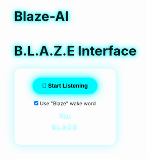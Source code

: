 # Blaze-AI

<!DOCTYPE html> 
<html lang="en">
<head>
  <meta charset="UTF-8" />
  <title>Blaze Assistant</title>
  <style>
    * {
      box-sizing: border-box;
      margin: 0; 
      padding: 0;
    }

    body {
      background: radial-gradient(circle at center, #0f0f0f, #000000);
      font-family: 'Segoe UI', sans-serif;
      color: #00f9ff;
      display: flex;
      flex-direction: column;
      align-items: center;
      justify-content: center;
      height: 100vh;
      overflow: hidden;
    }

    h1 {
      font-size: 3em;
      margin-bottom: 30px;
      text-shadow: 0 0 10px #00f9ff, 0 0 20px #00f9ff;
    }

    .glass-panel {
      background: rgba(255, 255, 255, 0.05);
      border: 1px solid rgba(0, 249, 255, 0.2);
      box-shadow: 0 0 30px rgba(0, 249, 255, 0.3);
      border-radius: 20px;
      padding: 30px;
      text-align: center;
      width: 80%;
      max-width: 600px;
      backdrop-filter: blur(10px);
    }

    #start-btn {
      background: #00f9ff;
      border: none;
      color: #000;
      padding: 15px 30px;
      font-size: 18px;
      font-weight: bold;
      border-radius: 50px;
      cursor: pointer;
      box-shadow: 0 0 10px #00f9ff, 0 0 30px #00f9ff;
      transition: 0.3s ease;
    }

    #start-btn:hover {
      transform: scale(1.05);
    }

    #wakeword-label {
      margin: 20px 0;
      font-size: 16px;
    }

    .voice-wave {
      margin: 20px auto;
      width: 100px;
      height: 100px;
      border-radius: 50%;
      background: rgba(0, 249, 255, 0.2);
      box-shadow: 0 0 15px #00f9ff;
      animation: pulse 2s infinite;
    }

    @keyframes pulse {
      0% { transform: scale(1); opacity: 0.8; }
      50% { transform: scale(1.2); opacity: 0.4; }
      100% { transform: scale(1); opacity: 0.8; }
    }

    p {
      margin: 15px 0;
      font-size: 18px;
      color: #ffffff;
      text-shadow: 0 0 5px #00f9ff;
    }

    .typing {
      border-right: 2px solid #00f9ff;
      white-space: nowrap;
      overflow: hidden;
      animation: typing 2s steps(30, end), blink 0.5s step-end infinite alternate;
    }

    @keyframes typing {
      from { width: 0 }
      to { width: 100% }
    }

    @keyframes blink {
      50% { border-color: transparent }
    }
  </style>
</head>
<body>
  <h1>B.L.A.Z.E Interface</h1>
  <div class="glass-panel">
    <div class="voice-wave" id="voice-wave" style="display: none;"></div>
    <button id="start-btn">🎤 Start Listening</button>
    <div id="wakeword-label">
      <label>
        <input type="checkbox" id="wakeword-toggle" checked />
        Use "Blaze" wake word
      </label>
    </div>
    <p id="user-query">You: </p>
    <p id="assistant-reply">B.L.A.Z.E: </p>
  </div>

  <script>
    const startBtn = document.getElementById("start-btn");
    const userQuery = document.getElementById("user-query");
    const assistantReply = document.getElementById("assistant-reply");
    const wakewordToggle = document.getElementById("wakeword-toggle");
    const voiceWave = document.getElementById("voice-wave");

    const SpeechRecognition = window.SpeechRecognition || window.webkitSpeechRecognition;
    const recognition = new SpeechRecognition();

    recognition.lang = "en-US";
    recognition.continuous = true;
    recognition.interimResults = false;

    let isListening = false;
    let lastTranscript = "";
    let cachedVoices = [];

    window.speechSynthesis.onvoiceschanged = () => {
      cachedVoices = window.speechSynthesis.getVoices();
    };

    window.onload = () => {
      setTimeout(() => {
        speak("Hello, I am Blaze. Press the button to start listening.");
      }, 500);
    };

    startBtn.onclick = () => {
      if (!isListening) {
        recognition.start();
        assistantReply.textContent = "B.L.A.Z.E: Listening...";
        startBtn.textContent = "🛑 Stop Listening";
        voiceWave.style.display = "block";
        isListening = true;
      } else {
        recognition.stop();
        assistantReply.textContent = "B.L.A.Z.E: Stopped.";
        startBtn.textContent = "🎤 Start Listening";
        voiceWave.style.display = "none";
        isListening = false;
      }
    };

    recognition.onresult = (event) => {
      const transcript = event.results[event.results.length - 1][0].transcript.trim().toLowerCase();
      if (transcript === lastTranscript) return;
      lastTranscript = transcript;
      console.log("Heard:", transcript);

      const useWakeWord = wakewordToggle.checked;

      if (useWakeWord) {
        if (transcript.includes("blaze")) {
          const command = transcript.split("blaze")[1]?.trim();
          if (command) {
            userQuery.textContent = "You: " + command;
            getReply(command);
          } else {
            assistantReply.textContent = "B.L.A.Z.E: Yes?";
            speak("Yes?");
          }
        }
      } else {
        userQuery.textContent = "You: " + transcript;
        getReply(transcript);
      }
    };

    recognition.onerror = (event) => {
      console.error("Speech recognition error:", event.error);
      assistantReply.textContent = "Error: " + event.error;
    };

    async function getReply(command) {
      const responses = {
        hello: "Hello, I am Blaze.",
        time: "The time is " + new Date().toLocaleTimeString(),
        date: "Today is " + new Date().toDateString(),
        "your name": "I am Blaze, your virtual assistant.",
        "are you there": "Yes sir, I am here to assist you sir!",
        "open google": "Opening Google.",
        "open youtube": "Opening YouTube.",
      };

      let urlToOpen = null;

      for (let key in responses) {
        if (command.includes(key)) {
          const reply = responses[key];
          assistantReply.innerHTML = `B.L.A.Z.E: <span class="typing">${reply}</span>`;
          speak(reply);

          if (key.includes("google")) urlToOpen = "https://www.google.com";
          if (key.includes("youtube")) urlToOpen = "https://www.youtube.com";
          if (key === "play music") urlToOpen = "https://www.youtube.com/results?search_query=music";

          if (urlToOpen) {
            setTimeout(() => window.open(urlToOpen, "_blank"), 100);
          }

          return;
        }
      }

      if (command.startsWith("search for")) {
        const q = command.replace("search for", "").trim();
        const reply = `Searching Google for ${q}`;
        assistantReply.innerHTML = `B.L.A.Z.E: <span class="typing">${reply}</span>`;
        speak(reply);
        setTimeout(() => {
          window.open(`https://www.google.com/search?q=${encodeURIComponent(q)}`, "_blank");
        }, 100);
        return;
      }

      if (command.startsWith("search youtube for") || command.startsWith("search on youtube")) {
        const q = command.replace("search youtube for", "").replace("search on youtube for", "").trim();
        const reply = `Searching YouTube for ${q}`;
        assistantReply.innerHTML = `B.L.A.Z.E: <span class="typing">${reply}</span>`;
        speak(reply);
        setTimeout(() => {
          window.open(`https://www.youtube.com/results?search_query=${encodeURIComponent(q)}`, "_blank");
        }, 100);
        return;
      }

      assistantReply.innerHTML = `B.L.A.Z.E: <span class="typing">Thinking...</span>`;
      const aiReply = await askOpenAI(command);
      assistantReply.innerHTML = `B.L.A.Z.E: <span class="typing">${aiReply}</span>`;
      speak(aiReply);
    }

    async function askOpenAI(message) {
      try {
        const response = await fetch('http://localhost:3000/chat', {
          method: 'POST',
          headers: { 'Content-Type': 'application/json' },
          body: JSON.stringify({ message }),
        });

        if (!response.ok) throw new Error("Network response not ok");
        const data = await response.json();
        return data.choices[0].message.content.trim();
      } catch (err) {
        console.error("OpenAI API error:", err);
        return "Sorry, I am unable to process that right now.";
      }
    }

    function speak(text) {
      const utter = new SpeechSynthesisUtterance(text);
      const voices = speechSynthesis.getVoices();
      const voice = voices.find(v => v.name.toLowerCase().includes("daniel") || v.lang === "en-US");
      if (voice) utter.voice = voice;
      window.speechSynthesis.speak(utter);
    }
  </script>
</body> 
</html>
